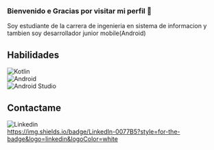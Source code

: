 ### Bienvenido e Gracias por visitar mi perfil 👋

Soy estudiante de la carrera de ingenieria en sistema de informacion y tambien soy desarrollador junior mobile(Android)

## Habilidades
![Kotlin](https://img.shields.io/badge/Kotlin-0095D5?&style=for-the-badge&logo=kotlin&logoColor=white)</br>
![Android](https://img.shields.io/badge/Android-3DDC84?style=for-the-badge&logo=android&logoColor=white)</br>
![Android Studio](https://img.shields.io/badge/Android_Studio-3DDC84?style=for-the-badge&logo=android-studio&logoColor=white)</br>

## Contactame

![Linkedin](https://img.shields.io/badge/LinkedIn-0077B5?style=for-the-badge&logo=linkedin&logoColor=white)</br>https://img.shields.io/badge/LinkedIn-0077B5?style=for-the-badge&logo=linkedin&logoColor=white

